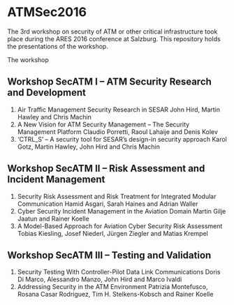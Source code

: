 # ATMSec2016
The 3rd workshop on security of ATM or other critical infrastructure took place during the ARES 2016 conference at Salzburg. This repository holds the presentations of the workshop.

The workshop

## Workshop SecATM I – ATM Security Research and Development

1. Air Traffic Management Security Research in SESAR
John Hird, Martin Hawley and Chris Machin
2. A New Vision for ATM Security Management – The Security Management Platform
Claudio Porretti, Raoul Lahaije and Denis Kolev
3. ‘CTRL_S’ – A security tool for SESAR’s design-in security approach
Karol Gotz, Martin Hawley, John Hird and Chris Machin

## Workshop SecATM II – Risk Assessment and Incident Management

1. Security Risk Assessment and Risk Treatment for Integrated Modular Communication
Hamid Asgari, Sarah Haines and Adrian Waller
2. Cyber Security Incident Management in the Aviation Domain
Martin Gilje Jaatun and Rainer Koelle
3. A Model-Based Approach for Aviation Cyber Security Risk Assessment
Tobias Kiesling, Josef Niederl, Jürgen Ziegler and Matias Krempel

## Workshop SecATM III – Testing and Validation

1. Security Testing With Controller-Pilot Data Link Communications
Doris Di Marco, Alessandro Manzo, John Hird and Marco Ivaldi
2. Addressing Security in the ATM Environment
Patrizia Montefusco, Rosana Casar Rodriguez, Tim H. Stelkens-Kobsch and Rainer Koelle
